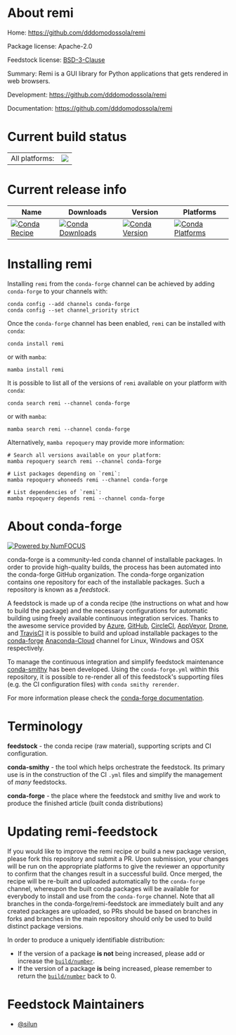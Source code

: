 About remi
==========

Home: https://github.com/dddomodossola/remi

Package license: Apache-2.0

Feedstock license: [BSD-3-Clause](https://github.com/conda-forge/remi-feedstock/blob/main/LICENSE.txt)

Summary: Remi is a GUI library for Python applications that gets rendered in web browsers.

Development: https://github.com/dddomodossola/remi

Documentation: https://github.com/dddomodossola/remi

Current build status
====================


<table><tr><td>All platforms:</td>
    <td>
      <a href="https://dev.azure.com/conda-forge/feedstock-builds/_build/latest?definitionId=8929&branchName=main">
        <img src="https://dev.azure.com/conda-forge/feedstock-builds/_apis/build/status/remi-feedstock?branchName=main">
      </a>
    </td>
  </tr>
</table>

Current release info
====================

| Name | Downloads | Version | Platforms |
| --- | --- | --- | --- |
| [![Conda Recipe](https://img.shields.io/badge/recipe-remi-green.svg)](https://anaconda.org/conda-forge/remi) | [![Conda Downloads](https://img.shields.io/conda/dn/conda-forge/remi.svg)](https://anaconda.org/conda-forge/remi) | [![Conda Version](https://img.shields.io/conda/vn/conda-forge/remi.svg)](https://anaconda.org/conda-forge/remi) | [![Conda Platforms](https://img.shields.io/conda/pn/conda-forge/remi.svg)](https://anaconda.org/conda-forge/remi) |

Installing remi
===============

Installing `remi` from the `conda-forge` channel can be achieved by adding `conda-forge` to your channels with:

```
conda config --add channels conda-forge
conda config --set channel_priority strict
```

Once the `conda-forge` channel has been enabled, `remi` can be installed with `conda`:

```
conda install remi
```

or with `mamba`:

```
mamba install remi
```

It is possible to list all of the versions of `remi` available on your platform with `conda`:

```
conda search remi --channel conda-forge
```

or with `mamba`:

```
mamba search remi --channel conda-forge
```

Alternatively, `mamba repoquery` may provide more information:

```
# Search all versions available on your platform:
mamba repoquery search remi --channel conda-forge

# List packages depending on `remi`:
mamba repoquery whoneeds remi --channel conda-forge

# List dependencies of `remi`:
mamba repoquery depends remi --channel conda-forge
```


About conda-forge
=================

[![Powered by
NumFOCUS](https://img.shields.io/badge/powered%20by-NumFOCUS-orange.svg?style=flat&colorA=E1523D&colorB=007D8A)](https://numfocus.org)

conda-forge is a community-led conda channel of installable packages.
In order to provide high-quality builds, the process has been automated into the
conda-forge GitHub organization. The conda-forge organization contains one repository
for each of the installable packages. Such a repository is known as a *feedstock*.

A feedstock is made up of a conda recipe (the instructions on what and how to build
the package) and the necessary configurations for automatic building using freely
available continuous integration services. Thanks to the awesome service provided by
[Azure](https://azure.microsoft.com/en-us/services/devops/), [GitHub](https://github.com/),
[CircleCI](https://circleci.com/), [AppVeyor](https://www.appveyor.com/),
[Drone](https://cloud.drone.io/welcome), and [TravisCI](https://travis-ci.com/)
it is possible to build and upload installable packages to the
[conda-forge](https://anaconda.org/conda-forge) [Anaconda-Cloud](https://anaconda.org/)
channel for Linux, Windows and OSX respectively.

To manage the continuous integration and simplify feedstock maintenance
[conda-smithy](https://github.com/conda-forge/conda-smithy) has been developed.
Using the ``conda-forge.yml`` within this repository, it is possible to re-render all of
this feedstock's supporting files (e.g. the CI configuration files) with ``conda smithy rerender``.

For more information please check the [conda-forge documentation](https://conda-forge.org/docs/).

Terminology
===========

**feedstock** - the conda recipe (raw material), supporting scripts and CI configuration.

**conda-smithy** - the tool which helps orchestrate the feedstock.
                   Its primary use is in the construction of the CI ``.yml`` files
                   and simplify the management of *many* feedstocks.

**conda-forge** - the place where the feedstock and smithy live and work to
                  produce the finished article (built conda distributions)


Updating remi-feedstock
=======================

If you would like to improve the remi recipe or build a new
package version, please fork this repository and submit a PR. Upon submission,
your changes will be run on the appropriate platforms to give the reviewer an
opportunity to confirm that the changes result in a successful build. Once
merged, the recipe will be re-built and uploaded automatically to the
`conda-forge` channel, whereupon the built conda packages will be available for
everybody to install and use from the `conda-forge` channel.
Note that all branches in the conda-forge/remi-feedstock are
immediately built and any created packages are uploaded, so PRs should be based
on branches in forks and branches in the main repository should only be used to
build distinct package versions.

In order to produce a uniquely identifiable distribution:
 * If the version of a package **is not** being increased, please add or increase
   the [``build/number``](https://docs.conda.io/projects/conda-build/en/latest/resources/define-metadata.html#build-number-and-string).
 * If the version of a package **is** being increased, please remember to return
   the [``build/number``](https://docs.conda.io/projects/conda-build/en/latest/resources/define-metadata.html#build-number-and-string)
   back to 0.

Feedstock Maintainers
=====================

* [@silun](https://github.com/silun/)

